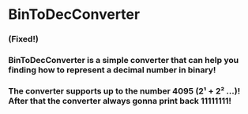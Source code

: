 # BinToDecConverter
### (Fixed!)
### BinToDecConverter is a simple converter that can help you finding how to represent a decimal number in binary!
### The converter supports up to the number 4095 (2¹ + 2² ...)! After that the converter always gonna print back 11111111!
